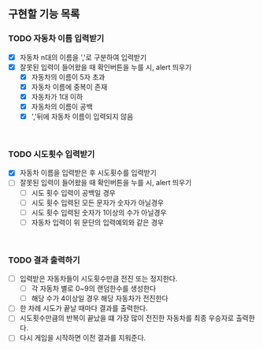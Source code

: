 ## 구현할 기능 목록

### TODO 자동차 이름 입력받기
- [X] 자동차 n대의 이름을 ','로 구분하여 입력받기
- [X] 잘못된 입력이 들어왔을 때 확인버튼을 누를 시, alert 띄우기
    - [x] 자동차의 이름이 5자 초과
    - [x] 자동차 이름에 중복이 존재
    - [X] 자동차가 1대 이하
    - [X] 자동차의 이름이 공백
    - [X] ','뒤에 자동차 이름이 입력되지 않음
<br>

### TODO 시도횟수 입력받기
- [X] 자동차 이름을 입력받은 후 시도횟수를 입력받기
- [ ] 잘못된 입력이 들어왔을 때 확인버튼을 누를 시, alert 띄우기
    - [ ] 시도 횟수 입력이 공백일 경우
    - [ ] 시도 횟수 입력된 모든 문자가 숫자가 아닐경우
    - [ ] 시도 횟수 입력된 숫자가 1이상의 수가 아닐경우
    - [ ] 자동차 입력이 위 문단의 입력예외와 같은 경우
<br>

### TODO 결과 출력하기
- [ ] 입력받은 자동차들이 시도횟수만큼 전진 또는 정지한다.
    - [ ] 각 자동차 별로 0~9의 랜덤한수를 생성한다
    - [ ] 해당 수가 4이상일 경우 해당 자동차가 전진한다
- [ ] 한 차례 시도가 끝날 때마다 결과를 출력한다.
- [ ] 시도횟수만큼의 반복이 끝났을 떄 가장 많이 전진한 자동차를 최종 우승자로 출력한다.
- [ ] 다시 게임을 시작하면 이전 결과를 지워준다.
<br>